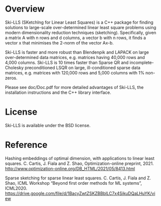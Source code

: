 # Overview

Ski-LLS (SKetchIng for Linear Least Squares) is a C++ package for finding solutions to large-scale over-determined linear least square problems using modern dimensionality reduction techniques (sketching). Specifically, given a matrix A with n rows and d columns, a vector b with n rows, it finds a vector x that minimises the 2-norm of the vector Ax-b. 

Ski-LLS is faster and more robust than Blendenpik and LAPACK on large over-determined data matrices, e.g. matrices having 40,000 rows and 4,000 columns. Ski-LLS is 10 times faster than Sparse QR and incomplete-Cholesky preconditioned LSQR on large, ill-conditioned sparse data matrices, e.g. matrices with 120,000 rows and 5,000 columns with 1% non-zeros. 

Please see doc/Doc.pdf for more detailed advantages of Ski-LLS, the installation instructions and the C++ library interface. 

# License

Ski-LLS is available under the BSD license.

# Reference

Hashing embeddings of optimal dimension, with applications to linear least squares. C. Cartis, J. Fiala and Z. Shao, Optimization-online preprint, 2021. 
http://www.optimization-online.org/DB_HTML/2021/05/8413.html


Sparse sketching for sparse linear least squares. C. Cartis, J. Fiala and Z. Shao, ICML Workshop “Beyond first order methods for ML systems”, ICML2020.
https://drive.google.com/file/d/1BacyZwtZSKZBBblLC7x4SikuDQaLHuYK/view





 
 


